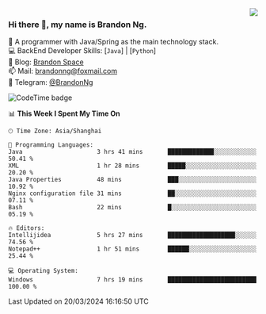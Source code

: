 <img  align="right" src="https://github-readme-stats-brandon0824.vercel.app/api/top-langs/?username=brandon0824&layout=compact">

### Hi there 👋, my name is Brandon Ng.

🌱 A programmer with Java/Spring as the main technology stack.  
💻 BackEnd Developer Skills: [`Java`] | [`Python`]  
📝 Blog: [Brandon Space](https://brandonng.tech)  
📫 Mail: brandonng@foxmail.com  
📰 Telegram: [@BrandonNg](https://t.me/BrandonNg24)  

![CodeTime badge](https://img.shields.io/endpoint?style=flat-square&url=https%3A%2F%2Fapi.codetime.dev%2Fshield%3Fid%3D128%26project%3D%26in%3D604800000)

<!--START_SECTION:waka-->
📊 **This Week I Spent My Time On** 

```text
🕑︎ Time Zone: Asia/Shanghai

💬 Programming Languages: 
Java                     3 hrs 41 mins       █████████████░░░░░░░░░░░░   50.41 % 
XML                      1 hr 28 mins        █████░░░░░░░░░░░░░░░░░░░░   20.20 % 
Java Properties          48 mins             ███░░░░░░░░░░░░░░░░░░░░░░   10.92 % 
Nginx configuration file 31 mins             ██░░░░░░░░░░░░░░░░░░░░░░░   07.11 % 
Bash                     22 mins             █░░░░░░░░░░░░░░░░░░░░░░░░   05.19 % 

🔥 Editors: 
Intellijidea             5 hrs 27 mins       ███████████████████░░░░░░   74.56 % 
Notepad++                1 hr 51 mins        ██████░░░░░░░░░░░░░░░░░░░   25.44 % 

💻 Operating System: 
Windows                  7 hrs 19 mins       █████████████████████████   100.00 % 
```


 Last Updated on 20/03/2024 16:16:50 UTC
<!--END_SECTION:waka-->
